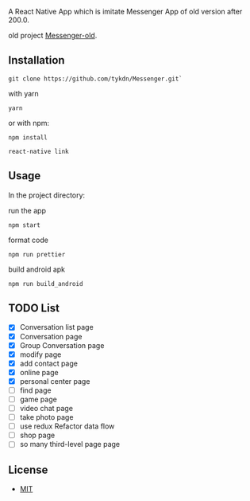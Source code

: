 A React Native App which is imitate Messenger App of old version after 200.0.

old project [Messenger-old](https://github.com/tykdn/Messenger-old).

## Installation

```
git clone https://github.com/tykdn/Messenger.git`
```
with yarn
```
yarn
```
or with npm:
```
npm install
```
```
react-native link
```

## Usage

In the project directory:<br/>

run the app
```
npm start
```
format code
```
npm run prettier
```
build android apk
```
npm run build_android
```


## TODO List
- [x] Conversation list page
- [x] Conversation page
- [x] Group Conversation page
- [x] modify page
- [x] add contact page
- [x] online page
- [x] personal center page
- [ ] find page
- [ ] game page
- [ ] video chat page
- [ ] take photo page 
- [ ] use redux Refactor data flow
- [ ] shop page
- [ ] so many third-level page page

## License

- [MIT](LICENSE)

